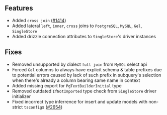 ## Features

- Added `cross join` \([#1414](https://github.com/drizzle-team/drizzle-orm/issues/1414)\)
- Added lateral `left`, `inner`, `cross` joins to `PostgreSQL`, `MySQL`, `Gel`, `SingleStore`
- Added drizzle connection attributes to `SingleStore`'s driver instances  

## Fixes

- Removed unsupported by dialect `full join` from `MySQL` select api  
- Forced `Gel` columns to always have explicit schema & table prefixes due to potential errors caused by lack of such prefix in subquery's selection when there's already a column bearing same name in context  
- Added missing export for `PgTextBuilderInitial` type  
- Removed outdated `IfNotImported` type check from `SingleStore` driver initializer  
- Fixed incorrect type inferrence for insert and update models with non-strict `tsconfig`s \([#2654](https://github.com/drizzle-team/drizzle-orm/issues/2654)\) 